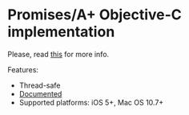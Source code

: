 Promises/A+ Objective-C implementation
======================================

Please, read [this](http://promises-aplus.github.io/promises-spec/) for more info.

Features:

*   Thread-safe
*   [Documented](http://apleshkov.github.io/promises-aplus/)
*   Supported platforms: iOS 5+, Mac OS 10.7+

